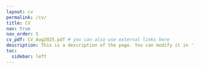 ```yaml
---
layout: cv
permalink: /cv/
title: CV
nav: true
nav_order: 5
cv_pdf: CV_Aug2025.pdf # you can also use external links here
description: This is a description of the page. You can modify it in '_pages/cv.md'. You can also change or remove the top pdf download button.
toc:
  sidebar: left
---
```


